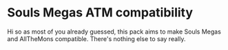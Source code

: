 # Souls Megas ATM compatibility
Hi so as most of you already guessed, this pack aims to make Souls Megas and AllTheMons compatible. There's nothing else to say really.